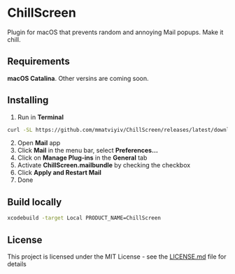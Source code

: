 # ChillScreen

Plugin for macOS that prevents random and annoying Mail popups. Make it chill.

## Requirements

**macOS Catalina**. Other versins are coming soon.

## Installing

1. Run in **Terminal**
```bash
curl -SL https://github.com/mmatviyiv/ChillScreen/releases/latest/download/ChillScreen.mailbundle.zip | tar -xf - -C ~/Library/Mail/Bundles
```
2. Open **Mail** app
3. Click **Mail** in the menu bar, select **Preferences…**
4. Click on **Manage Plug-ins** in the **General** tab
5. Activate **ChillScreen.mailbundle** by checking the checkbox
6. Click **Apply and Restart Mail**
7. Done

## Build locally

```bash
xcodebuild -target Local PRODUCT_NAME=ChillScreen
```

## License

This project is licensed under the MIT License - see the [LICENSE.md](LICENSE.md) file for details
